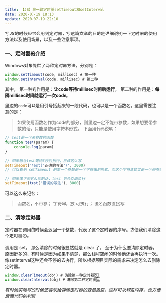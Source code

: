 ```yaml
---
title: 【JS】聊一聊定时器setTimeout和setInterval
date: 2020-07-19 18:13
update: 2020-07-19 22:10
---
```

写JS的时候经常会用到定时器，写这篇文章的目的是详细说明一下定时器的使用方法以及使用场景，以及一些注意事项。
<!-- more -->

### 一、定时器的介绍
Windows对象提供了两种定时器方法，分别是：

```javascript
window.setTimeout(code, millisec) # 第一种
window.setInterval(code, millisec) # 第二种
```
其中，
第一种的作用是：**让code等待millisec时间后运行**，
第二种的作用是：**每隔millisec时间就运行一次code**。

里边的`code`可以是用引号括起来的一段代码，也可以是一个函数名。这里需要注意的是：
> 如果使用函数名作为code的部分，则里边一定不能带参数，如果想要带参数的话，只能是使用字符串形式。
下面用代码说明：

```javascript
// test是一个带参数的函数
function test(param) {
	console.log(param)
}

// 如果想让test等待3秒后执行，应该这么写
setTimeout('test('正确的写法')', 3000)
// 可以看到 setTimeout 的第一个参数是一个字符串的形式，而这个字符串其实是一个带参数的函数

// 如果像下面这么写的话，test 则会立即执行
setTimeout(test('错误的写法'), 3000)
```
可以这么来记忆：
> 函数名，不带参；
> 字符串，放 可执行；
> 匿名函数直接写

### 二、清除定时器
定时器在调用的时候会返回一个整数，代表了这个定时器的序号。方便我们清除这个定时器⏲️。

调用是 set， 那么清除的时候很显然就是 clear 了。
至于为什么要清除定时器，原因挺多的，有时候是因为如果不清楚，那么线程空闲的时候他还会再执行一次。像setInterval这种还会不停的去执行，所以根据项目实际的需求来决定怎么去删除定时器。

```javascript
window.clearTimeout(obj) # 清除第一种定时器🆑
window.clearInterval(obj) # 清除第二种定时器🆑
```

*有时候实际写的时候还喜欢给存储定时器的变量置空，这样可以释放内存，也方便后面代码的判断*